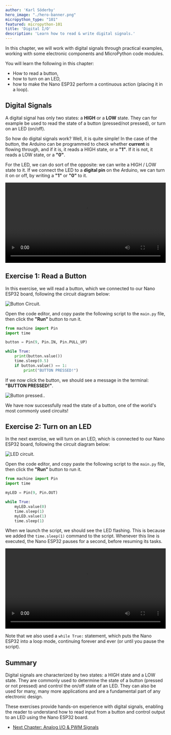 ```yaml
---
author: 'Karl Söderby'
hero_image: "./hero-banner.png"
micropython_type: "101"
featured: micropython-101
title: 'Digital I/O'
description: 'Learn how to read & write digital signals.'
---
```


In this chapter, we will work with digital signals through practical examples, working with some electronic components and MicroPython code modules.

You will learn the following in this chapter:
- How to read a button,
- how to turn on an LED,
- how to make the Nano ESP32 perform a continuous action (placing it in a loop).

## Digital Signals

A digital signal has only two states: a **HIGH** or a **LOW** state. They can for example be used to read the state of a button (pressed/not pressed), or turn on an LED (on/off).

So how do digital signals work? Well, it is quite simple! In the case of the button, the Arduino can be programmed to check whether **current** is flowing through, and if it is, it reads a HIGH state, or a **"1"**. If it is not, it reads a LOW state, or a **"0"**.

For the LED, we can do sort of the opposite: we can write a HIGH / LOW state to it. If we connect the LED to a **digital pin** on the Arduino, we can turn it on or off, by writing a **"1"** or **"0"** to it.

<video width="100%" loop autoplay>
<source src="assets/buttonLed.mp4" type="video/mp4" />
</video>

## Exercise 1: Read a Button

In this exercise, we will read a button, which we connected to our Nano ESP32 board, following the circuit diagram below:

![Button Circuit.](assets/circuitButton.png)

Open the code editor, and copy paste the following script to the `main.py` file, then click the **"Run"** button to run it.

```python
from machine import Pin
import time

button = Pin(9, Pin.IN, Pin.PULL_UP)

while True:
    print(button.value())
    time.sleep(0.5)
    if button.value() == 1:
        print("BUTTON PRESSED!")
```

If we now click the button, we should see a message in the terminal: **"BUTTON PRESSED!"**.

![Button pressed.](assets/button.gif).

We have now successfully read the state of a button, one of the world's most commonly used circuits!

## Exercise 2: Turn on an LED

In the next exercise, we will turn on an LED, which is connected to our Nano ESP32 board, following the circuit diagram below:

![LED circuit.](assets/circuitLED.png)

Open the code editor, and copy paste the following script to the `main.py` file, then click the **"Run"** button to run it.

```python
from machine import Pin
import time

myLED = Pin(9, Pin.OUT)

while True:
    myLED.value(0)
    time.sleep(1)
    myLED.value(1)
    time.sleep(1)
```

When we launch the script, we should see the LED flashing. This is because we added the `time.sleep(1)` command to the script. Whenever this line is executed, the Nano ESP32 pauses for a second, before resuming its tasks.

<video width="100%" loop autoplay>
<source src="assets/led.mp4" type="video/mp4" />
</video>


Note that we also used a `while True:` statement, which puts the Nano ESP32 into a loop mode, continuing forever and ever (or until you pause the script).

## Summary

Digital signals are characterized by two states: a HIGH state and a LOW state. They are commonly used to determine the state of a button (pressed or not pressed) and control the on/off state of an LED. They can also be used for many, many more applications and are a fundamental part of any electronic design.

These exercises provide hands-on experience with digital signals, enabling the reader to understand how to read input from a button and control output to an LED using the Nano ESP32 board.

- [Next Chapter: Analog I/O & PWM Signals](/micropython-course/course/analog)